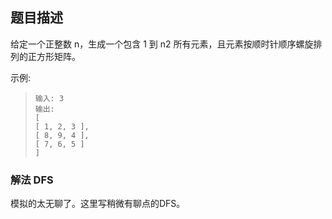 ## 题目描述
给定一个正整数 n，生成一个包含 1 到 n2 所有元素，且元素按顺时针顺序螺旋排列的正方形矩阵。

示例:
>```
>输入: 3
>输出:
>[
> [ 1, 2, 3 ],
> [ 8, 9, 4 ],
> [ 7, 6, 5 ]
>]
>```


### 解法 DFS
模拟的太无聊了。这里写稍微有聊点的DFS。

